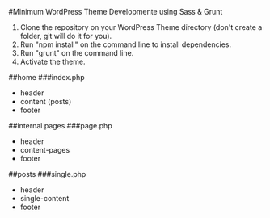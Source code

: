 #Minimum WordPress Theme Developmente using Sass & Grunt

1. Clone the repository on your WordPress Theme directory (don't create a folder, git will do it for you).
2. Run "npm install" on the command line to install dependencies.
3. Run "grunt" on the command line.
4. Activate the theme.

##home
###index.php
- header
- content (posts)
- footer

##internal pages
###page.php
- header
- content-pages
- footer

##posts
###single.php
- header
- single-content 
- footer
